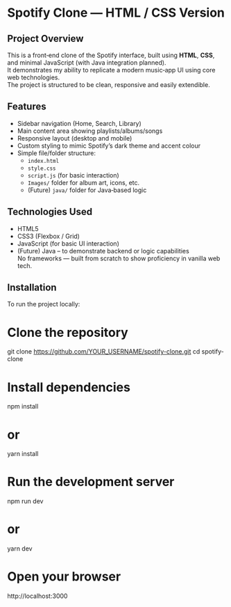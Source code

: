 # Spotify Clone — HTML / CSS Version

## Project Overview  
This is a front‑end clone of the Spotify interface, built using **HTML**, **CSS**, and minimal JavaScript (with Java integration planned).  
It demonstrates my ability to replicate a modern music‑app UI using core web technologies.  
The project is structured to be clean, responsive and easily extendible.

## Features  
- Sidebar navigation (Home, Search, Library)  
- Main content area showing playlists/albums/songs  
- Responsive layout (desktop and mobile)  
- Custom styling to mimic Spotify’s dark theme and accent colour  
- Simple file/folder structure:
  - `index.html`
  - `style.css`
  - `script.js` (for basic interaction)
  - `Images/` folder for album art, icons, etc.
  - (Future) `java/` folder for Java‑based logic

## Technologies Used  
- HTML5  
- CSS3 (Flexbox / Grid)  
- JavaScript (for basic UI interaction)  
- (Future) Java – to demonstrate backend or logic capabilities  
No frameworks — built from scratch to show proficiency in vanilla web tech.

## Installation

To run the project locally:

# Clone the repository
git clone https://github.com/YOUR_USERNAME/spotify-clone.git
cd spotify-clone

# Install dependencies
npm install
# or
yarn install

# Run the development server
npm run dev
# or
yarn dev

# Open your browser
http://localhost:3000
